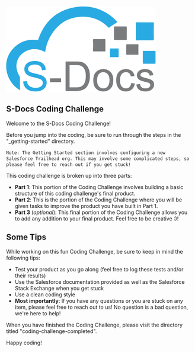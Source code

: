 ![S-Docs Logo](images/sdocs_logo.png)

## S-Docs Coding Challenge
Welcome to the S-Docs Coding Challenge!

Before you jump into the coding, be sure to run through the steps in the "_getting-started" directory.

    Note: The Getting Started section involves configuring a new Salesforce Trailhead org. This may involve some complicated steps, so please feel free to reach out if you get stuck!

This coding challenge is broken up into three parts:
- **Part 1**: This portion of the Coding Challenge involves building a basic structure of this coding challenge's final product.
- **Part 2**: This is the portion of the Coding Challenge where you will be given tasks to improve the product you have built in Part 1.
- **Part 3** (*optional*): This final portion of the Coding Challenge allows you to add any addition to your final product. Feel free to be creative :)!

## Some Tips
While working on this fun Coding Challenge, be sure to keep in mind the following tips:
- Test your product as you go along (feel free to log these tests and/or their results)
- Use the Salesforce documentation provided as well as the Salesforce Stack Exchange when you get stuck
- Use a clean coding style
- **Most importantly**: If you have any questions or you are stuck on any item, please feel free to reach out to us! No question is a bad question, we're here to help!

When you have finished the Coding Challenge, please visit the directory titled "coding-challenge-completed".

Happy coding!